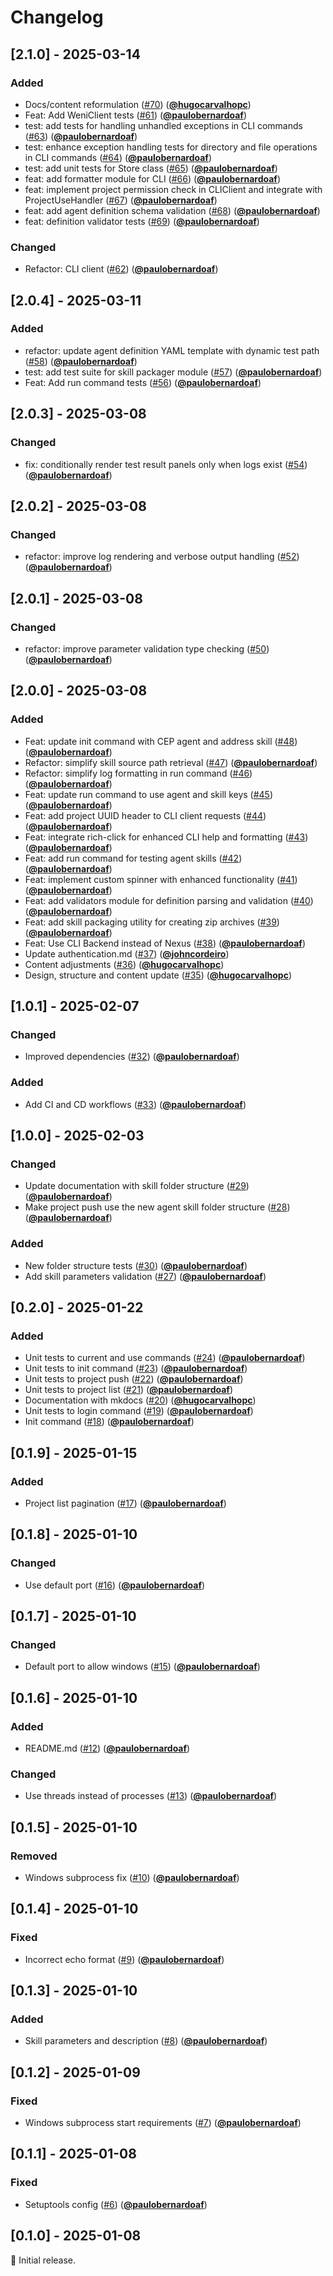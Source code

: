 # Changelog

## [2.1.0] - 2025-03-14

### Added

- Docs/content reformulation ([#70](https://github.com/weni-ai/weni-cli/pull/70)) ([**@hugocarvalhopc**](https://github.com/hugocarvalhopc))
- Feat: Add WeniClient tests ([#61](https://github.com/weni-ai/weni-cli/pull/61)) ([**@paulobernardoaf**](https://github.com/paulobernardoaf))
- test: add tests for handling unhandled exceptions in CLI commands ([#63](https://github.com/weni-ai/weni-cli/pull/63)) ([**@paulobernardoaf**](https://github.com/paulobernardoaf))
- test: enhance exception handling tests for directory and file operations in CLI commands ([#64](https://github.com/weni-ai/weni-cli/pull/64)) ([**@paulobernardoaf**](https://github.com/paulobernardoaf))
- test: add unit tests for Store class ([#65](https://github.com/weni-ai/weni-cli/pull/65)) ([**@paulobernardoaf**](https://github.com/paulobernardoaf))
- feat: add formatter module for CLI ([#66](https://github.com/weni-ai/weni-cli/pull/66)) ([**@paulobernardoaf**](https://github.com/paulobernardoaf))
- feat: implement project permission check in CLIClient and integrate with ProjectUseHandler ([#67](https://github.com/weni-ai/weni-cli/pull/67)) ([**@paulobernardoaf**](https://github.com/paulobernardoaf))
- feat: add agent definition schema validation ([#68](https://github.com/weni-ai/weni-cli/pull/68)) ([**@paulobernardoaf**](https://github.com/paulobernardoaf))
- feat: definition validator tests ([#69](https://github.com/weni-ai/weni-cli/pull/69)) ([**@paulobernardoaf**](https://github.com/paulobernardoaf))

### Changed

- Refactor: CLI client ([#62](https://github.com/weni-ai/weni-cli/pull/62)) ([**@paulobernardoaf**](https://github.com/paulobernardoaf))

## [2.0.4] - 2025-03-11

### Added

- refactor: update agent definition YAML template with dynamic test path ([#58](https://github.com/weni-ai/weni-cli/pull/58)) ([**@paulobernardoaf**](https://github.com/paulobernardoaf))
- test: add test suite for skill packager module ([#57](https://github.com/weni-ai/weni-cli/pull/57)) ([**@paulobernardoaf**](https://github.com/paulobernardoaf))
- Feat: Add run command tests ([#56](https://github.com/weni-ai/weni-cli/pull/56)) ([**@paulobernardoaf**](https://github.com/paulobernardoaf))


## [2.0.3] - 2025-03-08

### Changed

- fix: conditionally render test result panels only when logs exist ([#54](https://github.com/weni-ai/weni-cli/pull/54)) ([**@paulobernardoaf**](https://github.com/paulobernardoaf))

## [2.0.2] - 2025-03-08

### Changed

- refactor: improve log rendering and verbose output handling ([#52](https://github.com/weni-ai/weni-cli/pull/52)) ([**@paulobernardoaf**](https://github.com/paulobernardoaf))

## [2.0.1] - 2025-03-08

### Changed

- refactor: improve parameter validation type checking ([#50](https://github.com/weni-ai/weni-cli/pull/50)) ([**@paulobernardoaf**](https://github.com/paulobernardoaf))

## [2.0.0] - 2025-03-08

### Added

- Feat: update init command with CEP agent and address skill ([#48](https://github.com/weni-ai/weni-cli/pull/48)) ([**@paulobernardoaf**](https://github.com/paulobernardoaf))
- Refactor: simplify skill source path retrieval ([#47](https://github.com/weni-ai/weni-cli/pull/47)) ([**@paulobernardoaf**](https://github.com/paulobernardoaf))
- Refactor: simplify log formatting in run command ([#46](https://github.com/weni-ai/weni-cli/pull/46)) ([**@paulobernardoaf**](https://github.com/paulobernardoaf))
- Feat: update run command to use agent and skill keys ([#45](https://github.com/weni-ai/weni-cli/pull/45)) ([**@paulobernardoaf**](https://github.com/paulobernardoaf))
- Feat: add project UUID header to CLI client requests ([#44](https://github.com/weni-ai/weni-cli/pull/44)) ([**@paulobernardoaf**](https://github.com/paulobernardoaf))
- Feat: integrate rich-click for enhanced CLI help and formatting ([#43](https://github.com/weni-ai/weni-cli/pull/43)) ([**@paulobernardoaf**](https://github.com/paulobernardoaf))
- Feat: add run command for testing agent skills ([#42](https://github.com/weni-ai/weni-cli/pull/42)) ([**@paulobernardoaf**](https://github.com/paulobernardoaf))
- Feat: implement custom spinner with enhanced functionality ([#41](https://github.com/weni-ai/weni-cli/pull/41)) ([**@paulobernardoaf**](https://github.com/paulobernardoaf))
- Feat: add validators module for definition parsing and validation ([#40](https://github.com/weni-ai/weni-cli/pull/40)) ([**@paulobernardoaf**](https://github.com/paulobernardoaf))
- Feat: add skill packaging utility for creating zip archives ([#39](https://github.com/weni-ai/weni-cli/pull/39)) ([**@paulobernardoaf**](https://github.com/paulobernardoaf))
- Feat: Use CLI Backend instead of Nexus ([#38](https://github.com/weni-ai/weni-cli/pull/38)) ([**@paulobernardoaf**](https://github.com/paulobernardoaf))
- Update authentication.md ([#37](https://github.com/weni-ai/weni-cli/pull/37)) ([**@johncordeiro**](https://github.com/johncordeiro))
- Content adjustments ([#36](https://github.com/weni-ai/weni-cli/pull/36)) ([**@hugocarvalhopc**](https://github.com/hugocarvalhopc))
- Design, structure and content update ([#35](https://github.com/weni-ai/weni-cli/pull/35)) ([**@hugocarvalhopc**](https://github.com/hugocarvalhopc))

## [1.0.1] - 2025-02-07

### Changed

- Improved dependencies ([#32](https://github.com/weni-ai/weni-cli/pull/32)) ([**@paulobernardoaf**](https://github.com/paulobernardoaf))

### Added

- Add CI and CD workflows ([#33](https://github.com/weni-ai/weni-cli/pull/33)) ([**@paulobernardoaf**](https://github.com/paulobernardoaf))

## [1.0.0] - 2025-02-03

### Changed

- Update documentation with skill folder structure ([#29](https://github.com/weni-ai/weni-cli/pull/29)) ([**@paulobernardoaf**](https://github.com/paulobernardoaf))
- Make project push use the new agent skill folder structure ([#28](https://github.com/weni-ai/weni-cli/pull/28)) ([**@paulobernardoaf**](https://github.com/paulobernardoaf))

### Added

- New folder structure tests ([#30](https://github.com/weni-ai/weni-cli/pull/30)) ([**@paulobernardoaf**](https://github.com/paulobernardoaf))
- Add skill parameters validation ([#27](https://github.com/weni-ai/weni-cli/pull/27)) ([**@paulobernardoaf**](https://github.com/paulobernardoaf))

## [0.2.0] - 2025-01-22

### Added

- Unit tests to current and use commands ([#24](https://github.com/weni-ai/weni-cli/pull/24)) ([**@paulobernardoaf**](https://github.com/paulobernardoaf))
- Unit tests to init command ([#23](https://github.com/weni-ai/weni-cli/pull/23)) ([**@paulobernardoaf**](https://github.com/paulobernardoaf))
- Unit tests to project push ([#22](https://github.com/weni-ai/weni-cli/pull/22)) ([**@paulobernardoaf**](https://github.com/paulobernardoaf))
- Unit tests to project list ([#21](https://github.com/weni-ai/weni-cli/pull/21)) ([**@paulobernardoaf**](https://github.com/paulobernardoaf))
- Documentation with mkdocs ([#20](https://github.com/weni-ai/weni-cli/pull/20)) ([**@hugocarvalhopc**](https://github.com/hugocarvalhopc))
- Unit tests to login command ([#19](https://github.com/weni-ai/weni-cli/pull/19)) ([**@paulobernardoaf**](https://github.com/paulobernardoaf))
- Init command ([#18](https://github.com/weni-ai/weni-cli/pull/18)) ([**@paulobernardoaf**](https://github.com/paulobernardoaf))

## [0.1.9] - 2025-01-15

### Added

- Project list pagination ([#17](https://github.com/weni-ai/weni-cli/pull/17)) ([**@paulobernardoaf**](https://github.com/paulobernardoaf))

## [0.1.8] - 2025-01-10

### Changed

- Use default port ([#16](https://github.com/weni-ai/weni-cli/pull/16)) ([**@paulobernardoaf**](https://github.com/paulobernardoaf))

## [0.1.7] - 2025-01-10

### Changed

- Default port to allow windows ([#15](https://github.com/weni-ai/weni-cli/pull/15)) ([**@paulobernardoaf**](https://github.com/paulobernardoaf))

## [0.1.6] - 2025-01-10

### Added

- README.md ([#12](https://github.com/weni-ai/weni-cli/pull/12)) ([**@paulobernardoaf**](https://github.com/paulobernardoaf))

### Changed 

- Use threads instead of processes ([#13](https://github.com/weni-ai/weni-cli/pull/13)) ([**@paulobernardoaf**](https://github.com/paulobernardoaf))

## [0.1.5] - 2025-01-10

### Removed

- Windows subprocess fix ([#10](https://github.com/weni-ai/weni-cli/pull/10)) ([**@paulobernardoaf**](https://github.com/paulobernardoaf))

## [0.1.4] - 2025-01-10

### Fixed

- Incorrect echo format ([#9](https://github.com/weni-ai/weni-cli/pull/9)) ([**@paulobernardoaf**](https://github.com/paulobernardoaf))

## [0.1.3] - 2025-01-10

### Added

- Skill parameters and description ([#8](https://github.com/weni-ai/weni-cli/pull/8)) ([**@paulobernardoaf**](https://github.com/paulobernardoaf))

## [0.1.2] - 2025-01-09

### Fixed

- Windows subprocess start requirements ([#7](https://github.com/weni-ai/weni-cli/pull/7)) ([**@paulobernardoaf**](https://github.com/paulobernardoaf))

## [0.1.1] - 2025-01-08

### Fixed

- Setuptools config  ([#6](https://github.com/weni-ai/weni-cli/pull/6)) ([**@paulobernardoaf**](https://github.com/paulobernardoaf))

## [0.1.0] - 2025-01-08

🌱 Initial release.